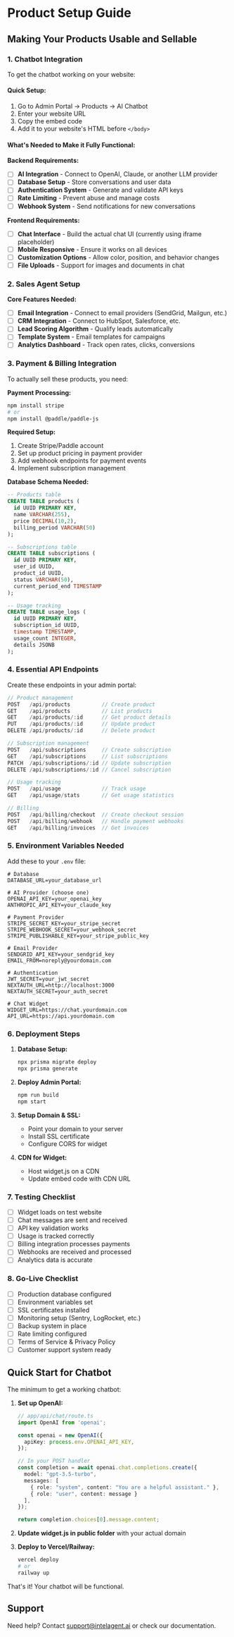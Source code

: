 # Product Setup Guide

## Making Your Products Usable and Sellable

### 1. Chatbot Integration

To get the chatbot working on your website:

#### Quick Setup:
1. Go to Admin Portal → Products → AI Chatbot
2. Enter your website URL
3. Copy the embed code
4. Add it to your website's HTML before `</body>`

#### What's Needed to Make it Fully Functional:

**Backend Requirements:**
- [ ] **AI Integration** - Connect to OpenAI, Claude, or another LLM provider
- [ ] **Database Setup** - Store conversations and user data
- [ ] **Authentication System** - Generate and validate API keys
- [ ] **Rate Limiting** - Prevent abuse and manage costs
- [ ] **Webhook System** - Send notifications for new conversations

**Frontend Requirements:**
- [ ] **Chat Interface** - Build the actual chat UI (currently using iframe placeholder)
- [ ] **Mobile Responsive** - Ensure it works on all devices
- [ ] **Customization Options** - Allow color, position, and behavior changes
- [ ] **File Uploads** - Support for images and documents in chat

### 2. Sales Agent Setup

**Core Features Needed:**
- [ ] **Email Integration** - Connect to email providers (SendGrid, Mailgun, etc.)
- [ ] **CRM Integration** - Connect to HubSpot, Salesforce, etc.
- [ ] **Lead Scoring Algorithm** - Qualify leads automatically
- [ ] **Template System** - Email templates for campaigns
- [ ] **Analytics Dashboard** - Track open rates, clicks, conversions

### 3. Payment & Billing Integration

To actually sell these products, you need:

**Payment Processing:**
```bash
npm install stripe
# or
npm install @paddle/paddle-js
```

**Required Setup:**
1. Create Stripe/Paddle account
2. Set up product pricing in payment provider
3. Add webhook endpoints for payment events
4. Implement subscription management

**Database Schema Needed:**
```sql
-- Products table
CREATE TABLE products (
  id UUID PRIMARY KEY,
  name VARCHAR(255),
  price DECIMAL(10,2),
  billing_period VARCHAR(50)
);

-- Subscriptions table
CREATE TABLE subscriptions (
  id UUID PRIMARY KEY,
  user_id UUID,
  product_id UUID,
  status VARCHAR(50),
  current_period_end TIMESTAMP
);

-- Usage tracking
CREATE TABLE usage_logs (
  id UUID PRIMARY KEY,
  subscription_id UUID,
  timestamp TIMESTAMP,
  usage_count INTEGER,
  details JSONB
);
```

### 4. Essential API Endpoints

Create these endpoints in your admin portal:

```typescript
// Product management
POST   /api/products          // Create product
GET    /api/products          // List products
GET    /api/products/:id      // Get product details
PUT    /api/products/:id      // Update product
DELETE /api/products/:id      // Delete product

// Subscription management
POST   /api/subscriptions     // Create subscription
GET    /api/subscriptions     // List subscriptions
PATCH  /api/subscriptions/:id // Update subscription
DELETE /api/subscriptions/:id // Cancel subscription

// Usage tracking
POST   /api/usage             // Track usage
GET    /api/usage/stats       // Get usage statistics

// Billing
POST   /api/billing/checkout  // Create checkout session
POST   /api/billing/webhook   // Handle payment webhooks
GET    /api/billing/invoices  // Get invoices
```

### 5. Environment Variables Needed

Add these to your `.env` file:

```env
# Database
DATABASE_URL=your_database_url

# AI Provider (choose one)
OPENAI_API_KEY=your_openai_key
ANTHROPIC_API_KEY=your_claude_key

# Payment Provider
STRIPE_SECRET_KEY=your_stripe_secret
STRIPE_WEBHOOK_SECRET=your_webhook_secret
STRIPE_PUBLISHABLE_KEY=your_stripe_public_key

# Email Provider
SENDGRID_API_KEY=your_sendgrid_key
EMAIL_FROM=noreply@yourdomain.com

# Authentication
JWT_SECRET=your_jwt_secret
NEXTAUTH_URL=http://localhost:3000
NEXTAUTH_SECRET=your_auth_secret

# Chat Widget
WIDGET_URL=https://chat.yourdomain.com
API_URL=https://api.yourdomain.com
```

### 6. Deployment Steps

1. **Database Setup:**
   ```bash
   npx prisma migrate deploy
   npx prisma generate
   ```

2. **Deploy Admin Portal:**
   ```bash
   npm run build
   npm start
   ```

3. **Setup Domain & SSL:**
   - Point your domain to your server
   - Install SSL certificate
   - Configure CORS for widget

4. **CDN for Widget:**
   - Host widget.js on a CDN
   - Update embed code with CDN URL

### 7. Testing Checklist

- [ ] Widget loads on test website
- [ ] Chat messages are sent and received
- [ ] API key validation works
- [ ] Usage is tracked correctly
- [ ] Billing integration processes payments
- [ ] Webhooks are received and processed
- [ ] Analytics data is accurate

### 8. Go-Live Checklist

- [ ] Production database configured
- [ ] Environment variables set
- [ ] SSL certificates installed
- [ ] Monitoring setup (Sentry, LogRocket, etc.)
- [ ] Backup system in place
- [ ] Rate limiting configured
- [ ] Terms of Service & Privacy Policy
- [ ] Customer support system ready

## Quick Start for Chatbot

The minimum to get a working chatbot:

1. **Set up OpenAI:**
   ```typescript
   // app/api/chat/route.ts
   import OpenAI from 'openai';
   
   const openai = new OpenAI({
     apiKey: process.env.OPENAI_API_KEY,
   });
   
   // In your POST handler
   const completion = await openai.chat.completions.create({
     model: "gpt-3.5-turbo",
     messages: [
       { role: "system", content: "You are a helpful assistant." },
       { role: "user", content: message }
     ],
   });
   
   return completion.choices[0].message.content;
   ```

2. **Update widget.js in public folder** with your actual domain

3. **Deploy to Vercel/Railway:**
   ```bash
   vercel deploy
   # or
   railway up
   ```

That's it! Your chatbot will be functional.

## Support

Need help? Contact support@intelagent.ai or check our documentation.